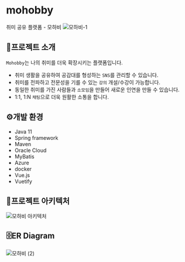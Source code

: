 # mohobby
취미 공유 플랫폼 - 모하비
![모하비-1](https://user-images.githubusercontent.com/105850728/217835546-ed9160b1-1748-4639-8a59-5f51efb5b4ce.jpg)


## 📁프로젝트 소개
`Mohobby`는 나의 취미를 더욱 확장시키는 플랫폼입니다.
- 취미 생활을 공유하여 공감대를 형성하는 `SNS`를 관리할 수 있습니다.
- 취미를 전파하고 전문성을 기를 수 있는 `강의` 개설/수강이 가능합니다.
- 동일한 취미를 가진 사람들과 `소모임`을 만들어 새로운 인연을 만들 수 있습니다. 
- 1:1, 1:N `채팅`으로 더욱 원활한 소통을 합니다.


## ⚙️개발 환경
- Java 11
- Spring framework
- Maven
- Oracle Cloud
- MyBatis
- Azure
- docker
- Vue.js
- Vuetify


## 🤖프로젝트 아키텍처
![모하비 아키텍처](https://user-images.githubusercontent.com/105850728/217835892-fe5f65a4-4b31-4a8e-a38d-a1fef2a91e39.jpg)


## 🗄️ER Diagram
![모하비 (2)](https://user-images.githubusercontent.com/105850728/217853051-bd058a08-c8c0-4d9a-8fee-7b99a5ef147b.png)

